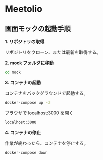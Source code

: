 # Meetolio

## 画面モックの起動手順

**1. リポジトリの取得**

リポジトリをクローン、または最新を取得する。

**2. mock フォルダに移動**

```bash
cd mock
```

**3. コンテナの起動**

コンテナをバックグラウンドで起動する。

```bash
docker-compose up -d
```

ブラウザで localhost:3000 を開く

```bash
localhost:3000
```

**4. コンテナの停止**

作業が終わったら、コンテナを停止する。

```bash
docker-compose down
```
